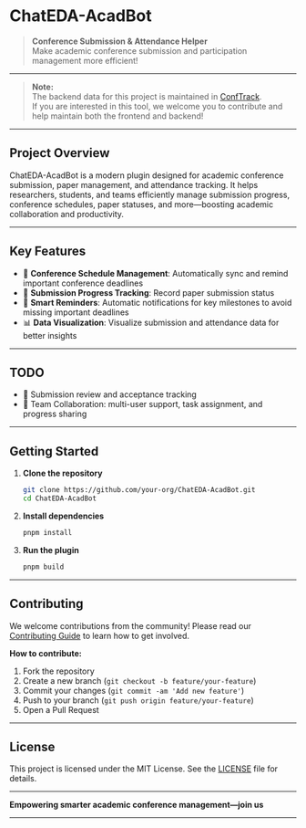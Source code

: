 # ChatEDA-AcadBot

> **Conference Submission & Attendance Helper**  
> Make academic conference submission and participation management more efficient!

---

> **Note:**  
> The backend data for this project is maintained in [ConfTrack](https://github.com/chateda-ichip/ConfTrack).  
> If you are interested in this tool, we welcome you to contribute and help maintain both the frontend and backend!

---

## Project Overview

ChatEDA-AcadBot is a modern plugin designed for academic conference submission, paper management, and attendance tracking. It helps researchers, students, and teams efficiently manage submission progress, conference schedules, paper statuses, and more—boosting academic collaboration and productivity.

---

## Key Features

- 📅 **Conference Schedule Management**: Automatically sync and remind important conference deadlines
- 📝 **Submission Progress Tracking**: Record paper submission status
- 🔔 **Smart Reminders**: Automatic notifications for key milestones to avoid missing important deadlines
- 📊 **Data Visualization**: Visualize submission and attendance data for better insights

---

## TODO

- 📝 Submission review and acceptance tracking
- 👥 Team Collaboration: multi-user support, task assignment, and progress sharing

---

## Getting Started

1. **Clone the repository**
   ```bash
   git clone https://github.com/your-org/ChatEDA-AcadBot.git
   cd ChatEDA-AcadBot
   ```
2. **Install dependencies**
   ```bash
   pnpm install
   ```
3. **Run the plugin**
   ```bash
   pnpm build
   ```

---

## Contributing

We welcome contributions from the community! Please read our [Contributing Guide](CONTRIBUTING.md) to learn how to get involved.

**How to contribute:**
1. Fork the repository
2. Create a new branch (`git checkout -b feature/your-feature`)
3. Commit your changes (`git commit -am 'Add new feature'`)
4. Push to your branch (`git push origin feature/your-feature`)
5. Open a Pull Request

---

## License

This project is licensed under the MIT License. See the [LICENSE](LICENSE) file for details.

---

**Empowering smarter academic conference management—join us**

---

